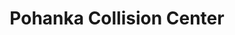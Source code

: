 ---
title: "Pohanka Collision Center"
url: /pokomoke-city/pohanka-collision-center/
shop: car repair
---
